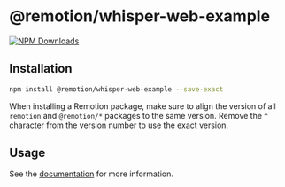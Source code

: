# @remotion/whisper-web-example
 
[![NPM Downloads](https://img.shields.io/npm/dm/@remotion/whisper-web-example.svg?style=flat&color=black&label=Downloads)](https://npmcharts.com/compare/@remotion/whisper-web-example?minimal=true)
 
## Installation
 
```bash
npm install @remotion/whisper-web-example --save-exact
```
 
When installing a Remotion package, make sure to align the version of all `remotion` and `@remotion/*` packages to the same version.
Remove the `^` character from the version number to use the exact version.
 
## Usage
 
See the [documentation](https://www.remotion.dev/docs/whisper-web) for more information.
